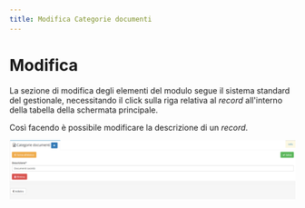 ```yaml
---
title: Modifica Categorie documenti
---
```


# Modifica

La sezione di modifica degli elementi del modulo segue il sistema standard del gestionale, necessitando il click sulla riga relativa al _record_ all'interno della tabella della schermata principale.

Così facendo è possibile modificare la descrizione di un _record_.

![Screen modifica categorie documenti](../../../.gitbook/assets/modificacategoriedocumenti.PNG)

